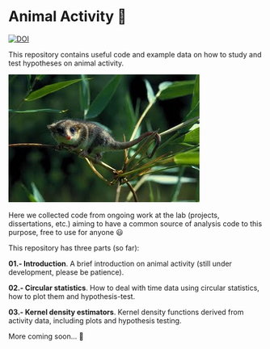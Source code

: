 # Animal Activity :bug:

[![DOI](https://zenodo.org/badge/193365640.svg)](https://zenodo.org/badge/latestdoi/193365640)

This repository contains useful code and example data on how to study and test hypotheses on animal activity.

![Dromiciops picture](images/Dromiciops.jpg)

Here we collected code from ongoing work at the lab (projects, dissertations, etc.) aiming to have a common source of analysis code to this purpose, free to use for anyone :smiley:

This repository has three parts (so far):

**01.- Introduction**. A brief introduction on animal activity (still under development, please be patience).

**02.- Circular statistics**. How to deal with time data using circular statistics, how to plot them and hypothesis-test.

**03.- Kernel density estimators**. Kernel density functions derived from activity data, including plots and hypothesis testing.

More coming soon... :metal: